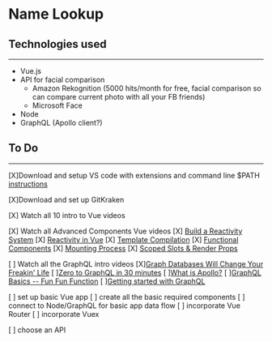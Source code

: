 # Name Lookup

## Technologies used
***
* Vue.js
* API for facial comparison 
	* Amazon Rekognition (5000 hits/month for free, facial comparison so can compare current photo with all your FB friends)
	* Microsoft Face
* Node
* GraphQL (Apollo client?)

## To Do
***
[X]Download and setup VS code with extensions and command line $PATH [instructions](https://code.visualstudio.com/docs/setup/mac)

[X]Download and set up GitKraken

[X] Watch all 10 intro to Vue videos

[X] Watch all Advanced Components Vue videos
[X] [Build a Reactivity System](https://www.vuemastery.com/courses/advanced-components/build-a-reactivity-system)
[X] [Reactivity in Vue](https://www.vuemastery.com/courses/advanced-components/reactivity-in-vue)
[X] [Template Compilation](https://www.vuemastery.com/courses/advanced-components/template-compilation)
[X] [Functional Components](https://www.vuemastery.com/courses/advanced-components/functional-components)
[X] [Mounting Process](https://www.vuemastery.com/courses/advanced-components/mounting-process)
[X] [Scoped Slots & Render Props](https://www.vuemastery.com/courses/advanced-components/render-props-scoped-slots/ )

[ ] Watch all the GraphQL intro videos
[X][Graph Databases Will Change Your Freakin' Life](https://www.youtube.com/watch?v=GekQqFZm7mA)
[ ][Zero to GraphQL in 30 minutes](https://www.youtube.com/watch?v=H8YnVk2vhzg)
[ ][What is Apollo?](https://www.youtube.com/watch?v=mSzUb7f47qk)
[ ][GraphQL Basics -- Fun Fun Function](https://www.youtube.com/watch?v=lAJWHHUz8_8)
[ ][Getting started with GraphQL](https://graphql.org/graphql-js/)

[ ] set up basic Vue app
[ ] create all the basic required components
[ ] connect to Node/GraphQL for basic app data flow
[ ] incorporate Vue Router
[ ] incorporate Vuex

[ ] choose an API
